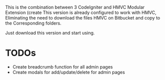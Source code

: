 This is the combination between 3 CodeIgniter and HMVC Modular Extension (create
 This version is already configured to work with HMVC, Eliminating the need to download the files HMVC on Bitbucket and copy to the Corresponding folders.

 Just download this version and start using.

# TODOs

* Create breadcrumb function for all admin pages
* Create modals for add/update/delete for admin pages
